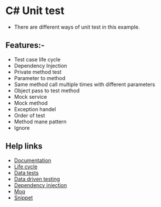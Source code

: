 # C# Unit test
- There are different ways of unit test in this example.
## Features:-
- Test case life cycle
- Dependency Injection
- Private method test
- Parameter to method
- Same method call multiple times with different parameters
- Object pass to test method
- Mock service
- Mock method
- Exception handel
- Order of test
- Method mane pattern
- Ignore
## Help links
- [Documentation](https://docs.microsoft.com/en-us/dotnet/api/microsoft.visualstudio.testtools.unittesting?view=mstest-net-1.3.2)
- [Life cycle](https://www.meziantou.net/mstest-v2-test-lifecycle-attributes.htm)
- [Data tests](https://www.meziantou.net/mstest-v2-data-tests.htm)
- [Data driven testing](https://www.codemag.com/Article/1703021/Data-Driven-Testing-with-Visual-Studio)
- [Dependency injection](http://anthonygiretti.com/2018/01/14/injection-dependency-bring-your-own-container-in-net-core-web-api-example-with-simple-injector/)
- [Moq](https://github.com/Moq/moq4/wiki/Quickstart)
- [Snippet](https://gist.github.com/osmyn/906c917653a30864cb52dee02c36c14e)